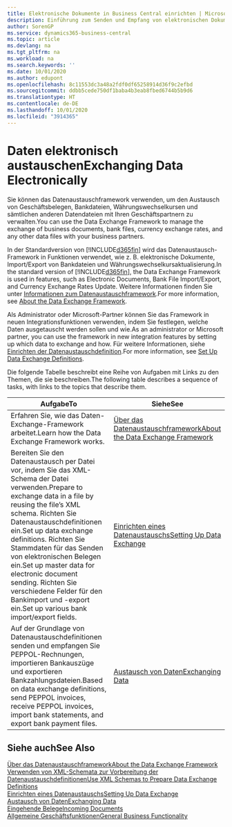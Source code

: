 ```yaml
---
title: Elektronische Dokumente in Business Central einrichten | Microsoft Docs
description: Einführung zum Senden und Empfang von elektronischen Dokumenten in Business Central.
author: SorenGP
ms.service: dynamics365-business-central
ms.topic: article
ms.devlang: na
ms.tgt_pltfrm: na
ms.workload: na
ms.search.keywords: ''
ms.date: 10/01/2020
ms.author: edupont
ms.openlocfilehash: 8c11553dc3a48a2fdf0df65258914d36f9c2efbd
ms.sourcegitcommit: ddbb5cede750df1baba4b3eab8fbed6744b5b9d6
ms.translationtype: HT
ms.contentlocale: de-DE
ms.lasthandoff: 10/01/2020
ms.locfileid: "3914365"
---
```

# <a name="exchanging-data-electronically"></a><span data-ttu-id="3d546-103">Daten elektronisch austauschen</span><span class="sxs-lookup"><span data-stu-id="3d546-103">Exchanging Data Electronically</span></span>
<span data-ttu-id="3d546-104">Sie können das Datenaustauschframework verwenden, um den Austausch von Geschäftsbelegen, Bankdateien, Währungswechselkursen und sämtlichen anderen Datendateien mit Ihren Geschäftspartnern zu verwalten.</span><span class="sxs-lookup"><span data-stu-id="3d546-104">You can use the Data Exchange Framework to manage the exchange of business documents, bank files, currency exchange rates, and any other data files with your business partners.</span></span>

<span data-ttu-id="3d546-105">In der Standardversion von [!INCLUDE[d365fin](includes/d365fin_md.md)] wird das Datenaustausch-Framework in Funktionen verwendet, wie z. B. elektronische Dokumente, Import/Export von Bankdateien und Währungswechselkursaktualisierung.</span><span class="sxs-lookup"><span data-stu-id="3d546-105">In the standard version of [!INCLUDE[d365fin](includes/d365fin_md.md)], the Data Exchange Framework is used in features, such as Electronic Documents, Bank File Import/Export, and Currency Exchange Rates Update.</span></span> <span data-ttu-id="3d546-106">Weitere Informationen finden Sie unter [Informationen zum Datenaustauschframework](across-about-the-data-exchange-framework.md).</span><span class="sxs-lookup"><span data-stu-id="3d546-106">For more information, see [About the Data Exchange Framework](across-about-the-data-exchange-framework.md).</span></span>

<span data-ttu-id="3d546-107">Als Administrator oder Microsoft-Partner können Sie das Framework in neuen Integrationsfunktionen verwenden, indem Sie festlegen, welche Daten ausgetauscht werden sollen und wie.</span><span class="sxs-lookup"><span data-stu-id="3d546-107">As an administrator or Microsoft partner, you can use the framework in new integration features by setting up which data to exchange and how.</span></span> <span data-ttu-id="3d546-108">Für weitere Informationen, siehe [Einrichten der Datenaustauschdefinition](across-how-to-set-up-data-exchange-definitions.md).</span><span class="sxs-lookup"><span data-stu-id="3d546-108">For more information, see [Set Up Data Exchange Definitions](across-how-to-set-up-data-exchange-definitions.md).</span></span>

<span data-ttu-id="3d546-109">Die folgende Tabelle beschreibt eine Reihe von Aufgaben mit Links zu den Themen, die sie beschreiben.</span><span class="sxs-lookup"><span data-stu-id="3d546-109">The following table describes a sequence of tasks, with links to the topics that describe them.</span></span>  

|<span data-ttu-id="3d546-110">Aufgabe</span><span class="sxs-lookup"><span data-stu-id="3d546-110">To</span></span>|<span data-ttu-id="3d546-111">Siehe</span><span class="sxs-lookup"><span data-stu-id="3d546-111">See</span></span>|  
|--------|---------|  
|<span data-ttu-id="3d546-112">Erfahren Sie, wie das Daten-Exchange-Framework arbeitet.</span><span class="sxs-lookup"><span data-stu-id="3d546-112">Learn how the Data Exchange Framework works.</span></span>|[<span data-ttu-id="3d546-113">Über das Datenaustauschframework</span><span class="sxs-lookup"><span data-stu-id="3d546-113">About the Data Exchange Framework</span></span>](across-about-the-data-exchange-framework.md)|  
|<span data-ttu-id="3d546-114">Bereiten Sie den Datenaustausch per Datei vor, indem Sie das XML-Schema der Datei verwenden.</span><span class="sxs-lookup"><span data-stu-id="3d546-114">Prepare to exchange data in a file by reusing the file’s XML schema.</span></span> <span data-ttu-id="3d546-115">Richten Sie Datenaustauschdefinitionen ein.</span><span class="sxs-lookup"><span data-stu-id="3d546-115">Set up data exchange definitions.</span></span> <span data-ttu-id="3d546-116">Richten Sie Stammdaten für das Senden von elektronischen Belegen ein.</span><span class="sxs-lookup"><span data-stu-id="3d546-116">Set up master data for electronic document sending.</span></span> <span data-ttu-id="3d546-117">Richten Sie verschiedene Felder für den Bankimport und -export ein.</span><span class="sxs-lookup"><span data-stu-id="3d546-117">Set up various bank import/export fields.</span></span>|[<span data-ttu-id="3d546-118">Einrichten eines Datenaustauschs</span><span class="sxs-lookup"><span data-stu-id="3d546-118">Setting Up Data Exchange</span></span>](across-set-up-data-exchange.md)|  
|<span data-ttu-id="3d546-119">Auf der Grundlage von Datenaustauschdefinitionen senden und empfangen Sie PEPPOL-Rechnungen, importieren Bankauszüge und exportieren Bankzahlungsdateien.</span><span class="sxs-lookup"><span data-stu-id="3d546-119">Based on data exchange definitions, send PEPPOL invoices, receive PEPPOL invoices, import bank statements, and export bank payment files.</span></span>|[<span data-ttu-id="3d546-120">Austausch von Daten</span><span class="sxs-lookup"><span data-stu-id="3d546-120">Exchanging Data</span></span>](across-exchange-data.md)|  

## <a name="see-also"></a><span data-ttu-id="3d546-121">Siehe auch</span><span class="sxs-lookup"><span data-stu-id="3d546-121">See Also</span></span>  
[<span data-ttu-id="3d546-122">Über das Datenaustauschframework</span><span class="sxs-lookup"><span data-stu-id="3d546-122">About the Data Exchange Framework</span></span>](across-about-the-data-exchange-framework.md)  
[<span data-ttu-id="3d546-123">Verwenden von XML-Schemata zur Vorbereitung der Datenaustauschdefinitionen</span><span class="sxs-lookup"><span data-stu-id="3d546-123">Use XML Schemas to Prepare Data Exchange Definitions</span></span>](across-how-to-use-xml-schemas-to-prepare-data-exchange-definitions.md)  
[<span data-ttu-id="3d546-124">Einrichten eines Datenaustauschs</span><span class="sxs-lookup"><span data-stu-id="3d546-124">Setting Up Data Exchange</span></span>](across-set-up-data-exchange.md)  
[<span data-ttu-id="3d546-125">Austausch von Daten</span><span class="sxs-lookup"><span data-stu-id="3d546-125">Exchanging Data</span></span>](across-exchange-data.md)  
[<span data-ttu-id="3d546-126">Eingehende Belege</span><span class="sxs-lookup"><span data-stu-id="3d546-126">Incoming Documents</span></span>](across-income-documents.md)  
[<span data-ttu-id="3d546-127">Allgemeine Geschäftsfunktionen</span><span class="sxs-lookup"><span data-stu-id="3d546-127">General Business Functionality</span></span>](ui-across-business-areas.md)
